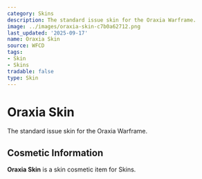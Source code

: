```yaml
---
category: Skins
description: The standard issue skin for the Oraxia Warframe.
image: ../images/oraxia-skin-c7b0a62712.png
last_updated: '2025-09-17'
name: Oraxia Skin
source: WFCD
tags:
- Skin
- Skins
tradable: false
type: Skin
---
```


# Oraxia Skin

The standard issue skin for the Oraxia Warframe.

## Cosmetic Information

**Oraxia Skin** is a skin cosmetic item for Skins.


